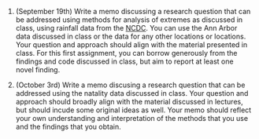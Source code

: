1. (September 19th) Write a memo discussing a research question that can
be addressed using methods for analysis of extremes as discussed in class, using
rainfall data from the [NCDC](https://www.ncei.noaa.gov/access/search/data-search/daily-summaries).
You can use the Ann Arbor data discussed in class or the data for any other locations
or locations.  Your question and approach should align with the material presented in
class.  For this first assignment, you can borrow generously from the findings and code discussed in class, but
aim to report at least one novel finding.

2. (October 3rd) Write a memo discusing a research question that can be
addressed using the natality data discussed in class.  Your question and
approach should broadly align with the material discussed in lectures, but
should incude some original ideas as well.  Your memo should reflect
your own understanding and interpretation of the methods that you use
and the findings that you obtain.

